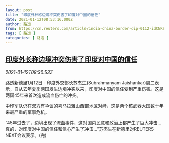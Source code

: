 ```yaml
---
layout: post
title: "印度外长称边境冲突伤害了印度对中国的信任"
date: 2021-01-12T08:53:16.000Z
author: 路透
from: https://cn.reuters.com/article/india-china-border-dip-0112-idCNKBS29H0VD
tags: [ 路透 ]
categories: [ 路透 ]
---
```

<!--1610441596000-->
[印度外长称边境冲突伤害了印度对中国的信任](https://cn.reuters.com/article/india-china-border-dip-0112-idCNKBS29H0VD)
------

<div>
<div><i>2021-01-12T08:30:53Z</i></div><p>路透新德里1月12日 - 印度外交部长苏杰生(Subrahmanyam Jaishankar)周二表示，自从去年夏季两国发生边境冲突以来，印度对中国的信任受到严重伤害。这是两国45年来首次造成流血伤亡的冲突。</p><p>中印军队仍在双方有争议的喜马拉雅山西部地区对峙，这是两个核武器大国数十年来最严重的军事危机。</p><p>“45年过去了，边境出现了流血事件，这对国内民意和政治上都产生了巨大冲击...真的，对印度对中国的信任和信心产生了冲击...”苏杰生在新德里对REUTERS NEXT会议表示。(完)</p>
</div>
